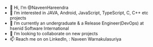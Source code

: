 - 👋 Hi, I’m @NaveenHareendra
- 👀 I’m interested in JAVA, Android, JavaScript, TypeScript, C, C++ etc projects 
- 🌱 I’m currently an undergraduate & a Release Engineer(DevOps) at hsenid Software International 
- 💞️ I’m looking to collaborate on new projects
- 📫 Reach me on on LinkedIn, : Naveen Warnakulasuriya

<!---
NaveenHareendra/NaveenHareendra is a ✨ special ✨ repository because its `README.md` (this file) appears on your GitHub profile.
You can click the Preview link to take a look at your changes.
--->
